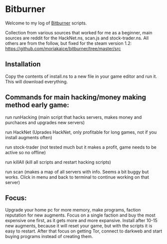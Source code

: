 # Bitburner

Welcome to my log of [Bitburner](https://danielyxie.github.io/bitburner/) scripts.

Collection from various sources that worked for me as a beginner, main sources are reddit for the HackNet.ns, scan.js and stock-trader.ns. All others are from the follow, but fixed for the steam version 1.2:
https://github.com/moriakaice/bitburner/tree/master/src

## Installation

Copy the contents of install.ns to a new file in your game editor and run it. This will download everything.

## Commands for main hacking/money making method early game:

run runHacking (main script that hacks servers, makes money and purchaces and upgrades new servers)

run HackNet (Uprades HackNet, only profitable for long games, not if you install augments often)

run stock-trader (not tested much but it makes a profit, game needs to be active so no offline)

run killAll (kill all scripts and restart hacking scripts)

run scan (makes a map of all servers with info. Seems a bit buggy but works. Click in menu and back to terminal to continue working on that server)

## Focus:
Upgrade your home pc for more memory, make programs, faction reputation for new augments. Focus on a single faction and buy the most expensive one first, as it gets more and more expansive. Install after 10-15 new augments, because it will reset your game, but with the scripts it is easy to restart.
After that focus on getting Tor, connect to darkweb and start buying programs instead of creating them.
